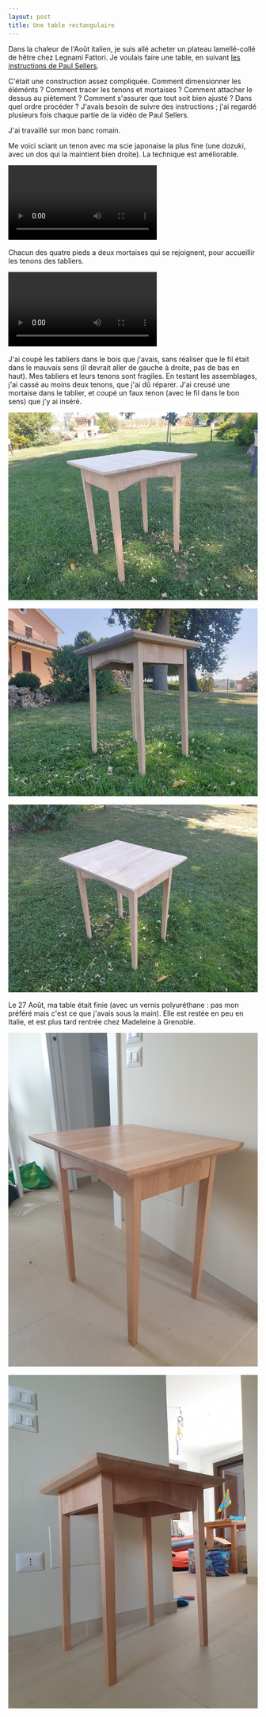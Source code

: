 ```yaml
---
layout: post
title: Une table rectangulaire
---
```


Dans la chaleur de l'Août italien, je suis allé acheter un plateau
lamellé-collé de hêtre chez Legnami Fattori. Je voulais faire une
table, en suivant [les instructions de Paul
Sellers](https://woodworkingmasterclasses.com/videos/make-table-project-info/).

C'était une construction assez compliquée. Comment dimensionner les
éléménts ? Comment tracer les tenons et mortaises ? Comment attacher
le dessus au piètement ? Comment s'assurer que tout soit bien ajusté ?
Dans quel ordre procéder ? J'avais besoin de suivre des instructions ;
j'ai regardé plusieurs fois chaque partie de la vidéo de Paul Sellers.

J'ai travaillé sur mon banc romain.


Me voici sciant un tenon avec ma scie japonaise la plus fine (une
dozuki, avec un dos qui la maintient bien droite). La technique est
améliorable.

![](/media/table-droite-images/AD9-pzk99cr1RZwA7lLcDBeMc7AkYRun7BG5DE8c9mHYbzB6P5QnzftSg5ga5Q97mO30ru6Gv05WRFIO4kZVLgnk0vl6UbajbQ-dv.mp4) 

Chacun des quatre pieds a deux mortaises qui se rejoignent, pour
accueillir les tenons des tabliers.

![](/media/table-droite-images/AD9-pznxmgJVix5d47bIGCoY2bIo0tVUKfMveKt1nGHJE088dJOS_2yC4Mu3HnD-crIvO5foO_fDLVq5ReqOTPD6tefu6w0WwA-dv.mp4) 

J'ai coupé les tabliers dans le bois que j'avais, sans réaliser que le
fil était dans le mauvais sens (il devrait aller de gauche à droite,
pas de bas en haut). Mes tabliers et leurs tenons sont fragiles. En
testant les assemblages, j'ai cassé au moins deux tenons, que j'ai dû
réparer. J'ai creusé une mortaise dans le tablier, et coupé un faux
tenon (avec le fil dans le bon sens) que j'y ai inséré.

 ![](/media/table-droite-images/AD9-pzlNnlRoRpS5t-713bt49NiDULbwS3Kuh_NqS3eTShEEarhhFdKsxslc9MlhgLyssqpKiLHekIFzeLNzVZcOPt4EYRd5ng%3Dw800-h800.jpg)
 
 ![](/media/table-droite-images/AD9-pznJR2Yqoltz0FegHv_fqES97PtK-_5WhDZF4AGH-dIuyIpptG1ZnwvDd0ydsC-INzPFVLRk9V8gBE7OyGViG0eqb8cZcw%3Dw800-h800.jpg)

![](/media/table-droite-images/AD9-pznJPMIDogRR-kYUc-8IY1APrz7x97ydVh9koMvrn9B5wYO1suMhviBzr0toUvQA4poJ7Fa9P99ht-J_GbNpRixCtAuCZQ%3Dw800-h800.jpg)

Le 27 Août, ma table était finie (avec un vernis polyuréthane : pas
mon préféré mais c'est ce que j'avais sous la main). Elle est restée
en peu en Italie, et est plus tard rentrée chez Madeleine à Grenoble.

 ![](/media/table-droite-images/AD9-pznM9AATmwKMQ4SYDbXAh9PKGn4i_mkaUrP1fLFdCT3dyvWdrZOdNC96O5Ypy1BKlBuzGY8X7x6OERrC_OG1eXerk8Eh2g%3Dw800-h800.jpg)

![](/media/table-droite-images/AD9-pzmvc2j9UmE-CmoVnzPs-xSP2EotPLLwiN7f7Mumdut9Xc2LjSCFYf0IBZ39HyK2--q81k6lwjZEMU71681YaWUHJn0Oiw%3Dw800-h800.jpg) 
